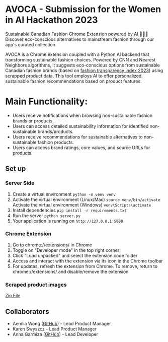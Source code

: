 # AVOCA - Submission for the Women in AI Hackathon 2023
Sustainable Canadian Fashion Chrome Extension powered by AI 🍁👖🌿 Discover eco-conscious alternatives to mainstream fashion through our app's curated collection.

AVOCA is a Chrome extension coupled with a Python AI backend that transforming sustainable fashion choices. Powered by CNN and Nearest Neighbors algorithms, it suggests eco-conscious options from sustainable Canadian fashion brands (based on [fashion transparency index 2023](https://www.fashionrevolution.org/about/transparency/)) using scrapped product data. This tool employs AI to offer personalized, sustainable fashion recommendations based on product features.

# Main Functionality: 
- Users receive notifications when browsing non-sustainable fashion brands or products.
- Users can access detailed sustainability information for identified non-sustainable brands/products.
- Users receive recommendations for sustainable alternatives to non-sustainable fashion products.
- Users can access brand ratings, core values, and source URLs for products.

## Set up
### Server Side 
1) Create a virtual environment `python -m venv venv`
2) Activate the virtual environment (Linux/Mac) `source venv/bin/activate`  
   Activate the virtual environment (Windows) `venv\Scripts\activate`
3) Install dependencies `pip install -r requirements.txt`
4) Run the server `python server.py`  
5) Your application is running on `http://127.0.0.1:5000`

### Chrome Extension
1) Go to chrome://extensions/ in Chrome
2) Toggle on "Developer mode" in the top right corner
3) Click "Load unpacked" and select the extension code folder
4) Access and interact with the extension via its icon in the Chrome toolbar
5) For updates, refresh the extension from Chrome. To remove, return to chrome://extensions/ and disable/remove the extension

### Scraped product images
[Zip File](https://www.dropbox.com/scl/fi/krwaal4ptccb052wwjwbr/drp_fashion_img_sus_canada_brands.zip?rlkey=7f4vct30f37t813fczbkd3j0c&dl=0)

## Collaborators 
- Aemlia Wong ([GitHub](https://github.com/ameliastwong)) - Lead Product Manager
- Karen Swyszcz - Lead Product Manager
- Anna Garmiza ([GitHub](https://github.com/annagarmiza)) - Lead Developer
